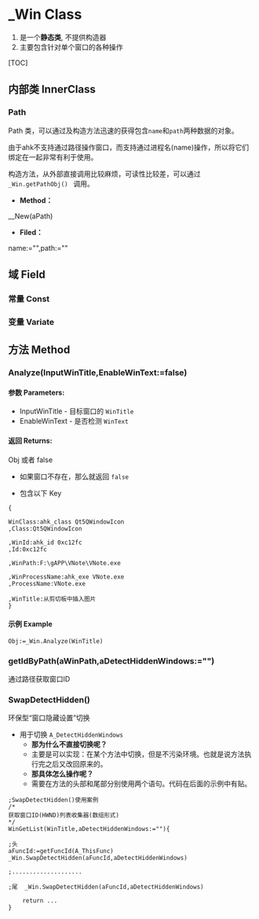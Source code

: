 

# _Win Class

1.  是一个**静态类**, 不提供构造器
2.  主要包含针对单个窗口的各种操作
    

[TOC]

## 内部类 InnerClass

### Path

Path 类，可以通过及构造方法迅速的获得包含`name`和`path`两种数据的对象。

由于ahk不支持通过路径操作窗口，而支持通过进程名(name)操作，所以将它们绑定在一起非常有利于使用。

构造方法，从外部直接调用比较麻烦，可读性比较差，可以通过 `_Win.getPathObj() ` 调用。

-  **Method：**

  __New(aPath)

-  **Filed：**

  name:="",path:=""

## 域 Field

### 常量 Const

### 变量 Variate

## 方法 Method

### Analyze(InputWinTitle,EnableWinText:=false)

#### 参数 Parameters: 

- InputWinTitle - 目标窗口的 `WinTitle`
- EnableWinText - 是否检测 `WinText`

#### 返回 Returns: 
Obj 或者 false

- 如果窗口不存在，那么就返回 `false`

- 包含以下 Key

```autohotkey
{

WinClass:ahk_class Qt5QWindowIcon
,Class:Qt5QWindowIcon

,WinId:ahk_id 0xc12fc
,Id:0xc12fc

,WinPath:F:\gAPP\VNote\VNote.exe

,WinProcessName:ahk_exe VNote.exe
,ProcessName:VNote.exe

,WinTitle:从剪切板中插入图片
}
```

#### 示例 Example
```autohotkey
Obj:=_Win.Analyze(WinTitle)
```

### getIdByPath(aWinPath,aDetectHiddenWindows:="")

通过路径获取窗口ID

### SwapDetectHidden() 

环保型“窗口隐藏设置”切换

- 用于切换 `A_DetectHiddenWindows`
  - **那为什么不直接切换呢？**
  - 主要是可以实现：在某个方法中切换，但是不污染环境。也就是说方法执行完之后又改回原来的。
  - **那具体怎么操作呢？**
  - 需要在方法的头部和尾部分别使用两个语句。代码在后面的示例中有贴。

```autohotkey
;SwapDetectHidden()使用案例
/*
获取窗口ID(HWND)列表收集器(数组形式)
*/
WinGetList(WinTitle,aDetectHiddenWindows:=""){
	
;头
aFuncId:=getFuncId(A_ThisFunc)
_Win.SwapDetectHidden(aFuncId,aDetectHiddenWindows)

;....................
	
;尾	_Win.SwapDetectHidden(aFuncId,aDetectHiddenWindows)
	
	return ...
}

```

